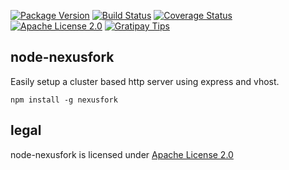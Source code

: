 [![Package Version](https://img.shields.io/npm/v/nexusfork.svg)](https://www.npmjs.org/package/nexusfork) [![Build Status](https://travis-ci.org/NexusTools/node-nexusfork.svg)](https://travis-ci.org/NexusTools/node-nexusfork) [![Coverage Status](https://img.shields.io/coveralls/NexusTools/node-nexusfork.svg)](https://coveralls.io/r/NexusTools/node-nexusfork?branch=master) [![Apache License 2.0](http://img.shields.io/hexpm/l/plug.svg)](http://www.apache.org/licenses/LICENSE-2.0.html) [![Gratipay Tips](https://img.shields.io/gratipay/NexusTools.svg)](https://gratipay.com/NexusTools/)

node-nexusfork
--------------
Easily setup a cluster based http server using express and vhost.

```
npm install -g nexusfork
```

legal
-----
node-nexusfork is licensed under [Apache License 2.0](LICENSE.md)
